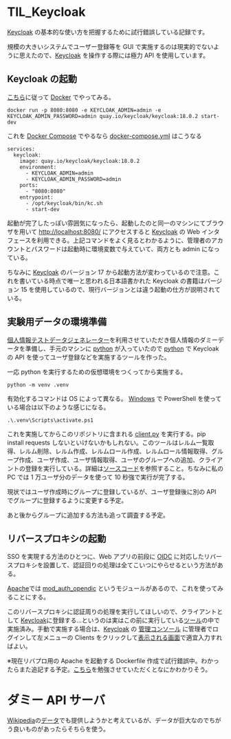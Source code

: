 # TIL_Keycloak

[Keycloak](https://www.keycloak.org/) の基本的な使い方を把握するために試行錯誤している記録です。

規模の大きいシステムでユーザー登録等を GUI で実施するのは現実的でないように思えたので、[Keycloak](https://www.keycloak.org/) を操作する際には極力 API を使用しています。

## Keycloak の起動

[こちら](https://www.keycloak.org/getting-started/getting-started-docker)に従って [Docker](https://www.docker.com/) でやってみる。

```
docker run -p 8080:8080 -e KEYCLOAK_ADMIN=admin -e KEYCLOAK_ADMIN_PASSWORD=admin quay.io/keycloak/keycloak:18.0.2 start-dev
```

これを [Docker Compose](https://docs.docker.com/compose/) でやるなら [docker-compose.yml](https://github.com/zurustar/TIL_Keycloak/blob/main/docker-compose.yml) はこうなる

```
services:
  keycloak:
    image: quay.io/keycloak/keycloak:18.0.2
    environment:
      - KEYCLOAK_ADMIN=admin
      - KEYCLOAK_ADMIN_PASSWORD=admin
    ports:
      - "8080:8080"
    entrypoint:
      - /opt/keycloak/bin/kc.sh
      - start-dev
```

起動が完了したっぽい雰囲気になったら、起動したのと同一のマシンにてブラウザを用いて [http://localhost:8080/](http://localhost:8080/) にアクセスすると [Keycloak](https://www.keycloak.org/) の Web インタフェースを利用できる。上記コマンドをよく見るとわかるように、管理者のアカウントとパスワードは起動時に環境変数で与えていて、両方とも admin になっている。

ちなみに [Keycloak](https://www.keycloak.org/) のバージョン 17 から起動方法が変わっているので注意。これを書いている時点で唯一と思われる日本語書かれた Keycloak の書籍はバージョン 15 を使用しているので、現行バージョンとは違う起動の仕方が説明されている。

## 実験用データの環境準備

[個人情報テストデータジェネレーター](https://testdata.userlocal.jp/)を利用させていただき個人情報のダミーデータを準備し、手元のマシンに [python](https://www.python.org/) が入っていたので [python](https://www.python.org/) で Keycloak の API を使ってユーザ登録などを実施するツールを作った。

一応 python を実行するための仮想環境をつくってから実施する。

```
python -m venv .venv
```

有効化するコマンドは OS によって異なる。 [Windows](https://www.microsoft.com/ja-jp/windows/) で PowerShell を使っている場合は以下のような感じになる。

```
.\.venv\Scripts\activate.ps1
```

これを実施してからこのリポジトリに含まれる [client.py](https://github.com/zurustar/TIL_Keycloak/blob/main/tool/client.py) を実行する。pip install requests しないといけないかもしれない。このツールはレルム一覧取得、レルム削除、レルム作成、レルムロール作成、レルムロール情報取得、グループ作成、ユーザ作成、ユーザ情報取得、ユーザのグループへの追加、クライアントの登録を実行している。詳細は[ソースコード](https://github.com/zurustar/TIL_Keycloak/blob/main/tool/client.py)を参照すること。ちなみに私の PC では 1 万ユーザ分のデータを使って 10 秒強で実行が完了する。

現状ではユーザ作成時にグループに登録しているが、ユーザ登録後に別の API でグループに登録するように変更する予定。

あと後からグループに追加する方法も追って調査する予定。

## リバースプロキシの起動

SSO を実現する方法のひとつに、Web アプリの前段に [OIDC](https://openid.net/connect/) に対応したリバースプロキシを設置して、認証回りの処理は全てこいつにやらせるという方法がある。

[Apache](https://httpd.apache.org/)では [mod_auth_opendic](https://github.com/zmartzone/mod_auth_openidc) というモジュールがあるので、これを使ってみることにする。

このリバースプロキシに認証周りの処理を実行してほしいので、クライアントとして [Keycloak](https://www.keycloak.org/)に登録する…というのは実はこの前に実行している[ツール](https://github.com/zurustar/TIL_Keycloak/blob/main/tool/client.py)の中で実施済み。手動で実施する場合は、[Keycloak](https://www.keycloak.org/) の [管理コンソール](http://localhost:8080/) に管理者でログインして左メニューの Clients をクリックして[表示される画面](http://localhost:8080/admin/master/console/#/realms/jikken/clients)で適宜入力すればよい。

※現在リバプロ用の Apache を起動する Dockerfile 作成で試行錯誤中。わかったらまた追記する予定。[こちら](https://qiita.com/Esfahan/items/e44c9b866cb037034541)を勉強させていただくとなにかわかりそう。

# ダミー API サーバ

[Wikipedia](https://ja.wikipedia.org/wiki)の[データ](https://dumps.wikimedia.org/jawiki)でも提供しようかと考えているが、データが巨大なのでちがう良いものがあったらそちらを使う。
